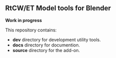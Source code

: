 
## RtCW/ET Model tools for Blender

**Work in progress**

This repository contains:
* **dev** directory for development utility tools.
* **docs** directory for documention.
* **source** directory for the add-on.
